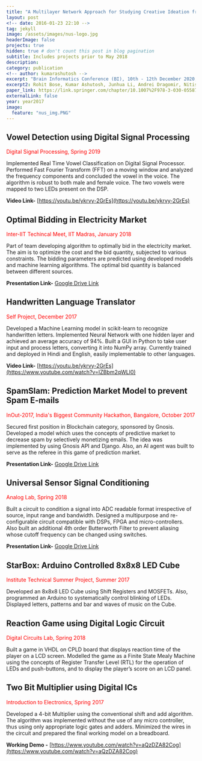 ```yaml
---
title: "A Multilayer Network Approach for Studying Creative Ideation from EEG"
layout: post
<!-- date: 2016-01-23 22:10 -->
tag: jekyll
image: /assets/images/nus-logo.jpg
headerImage: false
projects: true
hidden: true # don't count this post in blog pagination
subtitle: Includes projects prior to May 2018
description: 
category: publication
<!-- author: kumarashutosh -->
excerpt: "Brain Informatics Conference (BI), 10th - 12th December 2020, Arlington, Texas, USA"
excerpt2: Rohit Bose, Kumar Ashutosh, Junhua Li, Andrei Dragomir, Nitish Thakor, and Anastasios Bezerianos
paper_link: https://link.springer.com/chapter/10.1007%2F978-3-030-05587-5_28
externalLink: false
year: year2017
image:
  feature: "nus_img.PNG"
---
```


## Vowel Detection using Digital Signal Processing&nbsp;
<span style="color:red">Digital Signal Processing, Spring 2019</span>

Implemented Real Time Vowel Classification on Digital Signal Processor. Performed Fast Fourier Transform (FFT) on a moving window and analyzed the frequency components and concluded the vowel in the voice. The algorithm is robust to both male and female voice. The two vowels were mapped to two LEDs present on the DSP.

**Video Link-** [https://youtu.be/ykrvy-2GrEs](https://youtu.be/ykrvy-2GrEs)


## Optimal Bidding in Electricity Market&nbsp;
<span style="color:red">Inter-IIT Techincal Meet, IIT Madras, January 2018</span>

Part of team developing algorithm to optimally bid in the electricity market. The aim is to optimize the cost and the bid quantity, subjected to various constraints. The bidding parameters are predicted using developed models and machine learning algorithms. The optimal bid quantity is balanced between different sources.

**Presentation Link-** [Google Drive Link](https://drive.google.com/file/d/1S3Vt6gE94TQwfxDJ-GuqWneZKu-hwIrn/view?usp=sharing)

## Handwritten Language Translator&nbsp;
<span style="color:red">Self Project, December 2017</span>

Developed a Machine Learning model in scikit-learn to recognize handwritten letters. Implemented Neural Network with one hidden layer and achieved an average accuracy of 94%. Built a GUI in Python to take user input and process letters, converting it into NumPy array. Currently trained and deployed in Hindi and English, easily implementable to other languages.

**Video Link-** [https://youtu.be/ykrvy-2GrEs](https://www.youtube.com/watch?v=IZBbm2qWLl0)


## SpamSlam: Prediction Market Model to prevent Spam E-mails&nbsp;
<span style="color:red">InOut-2017, India's Biggest Community Hackathon, Bangalore, October 2017</span>

Secured first position in Blockchain category, sponsored by Gnosis. Developed a model which uses the concepts of predictive market to decrease spam by selectively monetizing emails. The idea was implemented by using Gnosis API and Django. Also, an AI agent was built to serve as the referee in this game of prediction market.

**Presentation Link-** [Google Drive Link](https://drive.google.com/file/d/1qnAoTJIXpKzBIt_iQZ4elEilVmvvcNxn/view?usp=sharing)

## Universal Sensor Signal Conditioning&nbsp;
<span style="color:red">Analog Lab, Spring 2018</span>

Built a circuit to condition a signal into ADC readable format irrespective of source, input range and bandwidth. Designed a multipurpose and re-configurable circuit compatible with DSPs, FPGA and micro-controllers. Also built an additional 4th order Butterworth Filter to prevent aliasing whose cutoff frequency can be changed using switches.

**Presentation Link-** [Google Drive Link](https://drive.google.com/file/d/1MpLVVJn2aGhYvitWBFmI6xdY_ioPBEQD/view?usp=sharing)


## StarBox: Arduino Controlled 8x8x8 LED Cube&nbsp;
<span style="color:red">Institute Technical Summer Project, Summer 2017</span>

Developed an 8x8x8 LED Cube using Shift Registers and MOSFETs. Also, programmed an Arduino to systematically control blinking of LEDs. Displayed letters, patterns and bar and waves of music on the Cube.



## Reaction Game using Digital Logic Circuit&nbsp;
<span style="color:red">Digital Circuits Lab, Spring 2018</span>

Built a game in VHDL on CPLD board that displays reaction time of the player on a LCD screen. Modelled the game as a Finite State Mealy Machine using the concepts of Register Transfer Level (RTL) for the operation of LEDs and push-buttons, and to display the player’s score on an LCD panel.


## Two Bit Multiplier using Digital ICs&nbsp;
<span style="color:red">Introduction to Electronics, Spring 2017</span>

Developed a 4-bit Multiplier using the conventional shift and add algorithm. The algorithm was implemented without the use of any micro controller, thus using only appropriate logic gates and adders. Minimized the wires in the circuit and prepared the final working model on a breadboard.

**Working Demo -** [https://www.youtube.com/watch?v=aQzDZA82Cog](https://www.youtube.com/watch?v=aQzDZA82Cog)